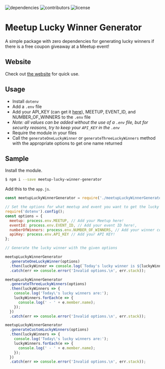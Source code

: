 ![dependencies](https://img.shields.io/badge/dependencies-0-green.svg)
![contributors](https://img.shields.io/badge/contributors-1-blue.svg)
![license](https://img.shields.io/github/license/mashape/apistatus.svg)

# Meetup Lucky Winner Generator
A simple package with zero dependencies for generating lucky winners if there is a free coupon giveaway at a Meetup event!

## Website
Check out [the website](http://meetup-lucky-winner-generator.surge.sh/) for quick use.

## Usage
- Install `dotenv`
- Add a `.env` file
- Add your API_KEY (can get it [here](https://secure.meetup.com/meetup_api/key/)), MEETUP, EVENT_ID, and NUMBER_OF_WINNERS to the `.env` file
- _Note: all values can be added without the use of a `.env` file, but for security reasons, try to keep your `API_KEY` in the `.env`_
- Require the module in your files
- Call the `generateOneLuckyWinner` or `generateThreeLuckyWinners` method with the appropriate options to get one name returned

## Sample
Install the module.
```bash
$ npm i --save meetup-lucky-winner-generator
```

Add this to the `app.js`.
```js
const meetupLuckyWinnerGenerator = require('./meetupLuckyWinnerGenerator'); // replace with require('meetup-lucky-winner-generator');

// Set the options for what meetup and event you want to get the lucky winner
require('dotenv').config();
const options = {
  meetup: process.env.MEETUP, // Add your Meetup here! 
  eventId: process.env.EVENT_ID, // Add your event ID here!,
  numberOfWinners: process.env.NUMBER_OF_WINNERS, // Add your winner count here!
  apiKey: process.env.API_KEY // Add your API KEY!
};

// Generate the lucky winner with the given options

meetupLuckyWinnerGenerator
  .generateOneLuckyWinner(options)
  .then(luckyWinner => console.log(`Today's lucky winner is ${luckyWinner.member.name}!`))
  .catch(err => console.error('Invalid options.\n', err.stack));

meetupLuckyWinnerGenerator
  .generateThreeLuckyWinners(options)
  .then(luckyWinners => {
    console.log('Today\'s lucky winners are:');
    luckyWinners.forEach(e => {
      console.log(' - ' + e.member.name);
    });
  })
  .catch(err => console.error('Invalid options.\n', err.stack));

meetupLuckyWinnerGenerator
  .generateCustomLuckyWinners(options)
  .then(luckyWinners => {
    console.log('Today\'s lucky winners are:');
    luckyWinners.forEach(e => {
      console.log(' - ' + e.member.name);
    });
  })
  .catch(err => console.error('Invalid options.\n', err.stack));
```
